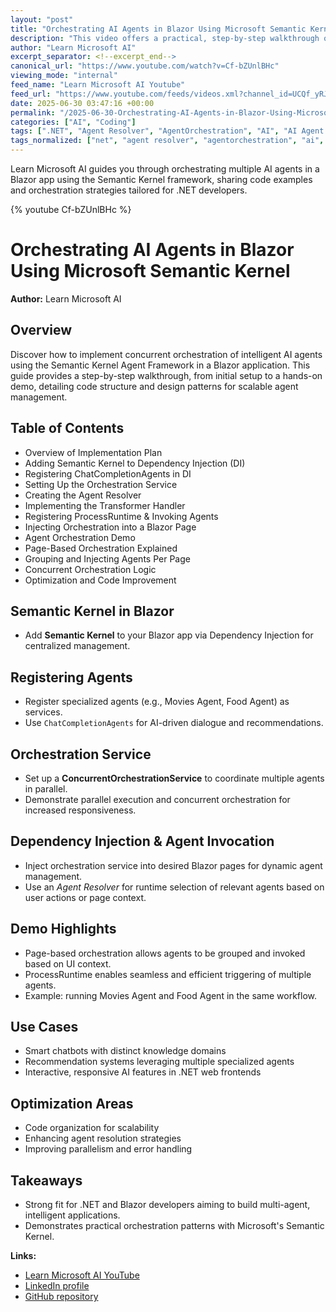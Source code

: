 ```yaml
---
layout: "post"
title: "Orchestrating AI Agents in Blazor Using Microsoft Semantic Kernel"
description: "This video offers a practical, step-by-step walkthrough of implementing concurrent AI agent orchestration in a Blazor application using Microsoft's Semantic Kernel Agent Framework. Viewers will see how to set up Semantic Kernel, register and coordinate multiple agents, and leverage dependency injection to build interactive AI-powered Blazor frontends. The demo covers both code structure and real-world applications like chatbots and recommendation systems, focusing on parallel execution and clean orchestration patterns tailored for .NET developers."
author: "Learn Microsoft AI"
excerpt_separator: <!--excerpt_end-->
canonical_url: "https://www.youtube.com/watch?v=Cf-bZUnlBHc"
viewing_mode: "internal"
feed_name: "Learn Microsoft AI Youtube"
feed_url: "https://www.youtube.com/feeds/videos.xml?channel_id=UCQf_yRJpsfyEiWWpt1MZ6vA"
date: 2025-06-30 03:47:16 +00:00
permalink: "/2025-06-30-Orchestrating-AI-Agents-in-Blazor-Using-Microsoft-Semantic-Kernel.html"
categories: ["AI", "Coding"]
tags: [".NET", "Agent Resolver", "AgentOrchestration", "AI", "AI Agent Orchestration", "AI in Blazor", "AIinBlazor", "Blazor", "ChatCompletionAgents", "Coding", "Concurrent Orchestration", "ConcurrentOrchestration", "Dependency Injection", "DotNetAI", "Microsoft AI", "MicrosoftAI", "Multi Agent Systems", "MultiAgent", "Orchestration Service", "ProcessRuntime", "Semantic Kernel", "Videos"]
tags_normalized: ["net", "agent resolver", "agentorchestration", "ai", "ai agent orchestration", "ai in blazor", "aiinblazor", "blazor", "chatcompletionagents", "coding", "concurrent orchestration", "concurrentorchestration", "dependency injection", "dotnetai", "microsoft ai", "microsoftai", "multi agent systems", "multiagent", "orchestration service", "processruntime", "semantic kernel", "videos"]
---
```


Learn Microsoft AI guides you through orchestrating multiple AI agents in a Blazor app using the Semantic Kernel framework, sharing code examples and orchestration strategies tailored for .NET developers.<!--excerpt_end-->

{% youtube Cf-bZUnlBHc %}

# Orchestrating AI Agents in Blazor Using Microsoft Semantic Kernel

**Author:** Learn Microsoft AI

## Overview

Discover how to implement concurrent orchestration of intelligent AI agents using the Semantic Kernel Agent Framework in a Blazor application. This guide provides a step-by-step walkthrough, from initial setup to a hands-on demo, detailing code structure and design patterns for scalable agent management.

## Table of Contents

- Overview of Implementation Plan
- Adding Semantic Kernel to Dependency Injection (DI)
- Registering ChatCompletionAgents in DI
- Setting Up the Orchestration Service
- Creating the Agent Resolver
- Implementing the Transformer Handler
- Registering ProcessRuntime & Invoking Agents
- Injecting Orchestration into a Blazor Page
- Agent Orchestration Demo
- Page-Based Orchestration Explained
- Grouping and Injecting Agents Per Page
- Concurrent Orchestration Logic
- Optimization and Code Improvement

## Semantic Kernel in Blazor

- Add **Semantic Kernel** to your Blazor app via Dependency Injection for centralized management.

## Registering Agents

- Register specialized agents (e.g., Movies Agent, Food Agent) as services.
- Use `ChatCompletionAgents` for AI-driven dialogue and recommendations.

## Orchestration Service

- Set up a **ConcurrentOrchestrationService** to coordinate multiple agents in parallel.
- Demonstrate parallel execution and concurrent orchestration for increased responsiveness.

## Dependency Injection & Agent Invocation

- Inject orchestration service into desired Blazor pages for dynamic agent management.
- Use an *Agent Resolver* for runtime selection of relevant agents based on user actions or page context.

## Demo Highlights

- Page-based orchestration allows agents to be grouped and invoked based on UI context.
- ProcessRuntime enables seamless and efficient triggering of multiple agents.
- Example: running Movies Agent and Food Agent in the same workflow.

## Use Cases

- Smart chatbots with distinct knowledge domains
- Recommendation systems leveraging multiple specialized agents
- Interactive, responsive AI features in .NET web frontends

## Optimization Areas

- Code organization for scalability
- Enhancing agent resolution strategies
- Improving parallelism and error handling

## Takeaways

- Strong fit for .NET and Blazor developers aiming to build multi-agent, intelligent applications.
- Demonstrates practical orchestration patterns with Microsoft's Semantic Kernel.

**Links:**

- [Learn Microsoft AI YouTube](https://www.youtube.com/channel/UCQf_yRJpsfyEiWWpt1MZ6vA)
- [LinkedIn profile](https://www.linkedin.com/in/rvinothrajendran/)
- [GitHub repository](https://github.com/rvinothrajendran)
